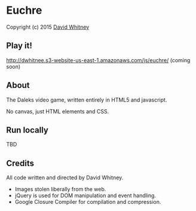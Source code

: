 # Euchre
Copyright (c) 2015 <a href="http://dwhitnee.s3-website-us-east-1.amazonaws.com/">David Whitney</a>

## Play it!
http://dwhitnee.s3-website-us-east-1.amazonaws.com/js/euchre/  (coming soon)

## About
The Daleks video game, written entirely in HTML5 and javascript.

No canvas, just HTML elements and CSS.

## Run locally
TBD

## Credits
All code written and directed by David Whitney.

* Images stolen liberally from the web.
* jQuery is used for DOM manipulation and event handling.
* Google Closure Compiler for compilation and compression.
